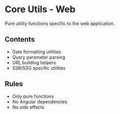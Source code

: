# Core Utils - Web

Pure utility functions specific to the web application.

## Contents
- Date formatting utilities
- Query parameter parsing
- URL building helpers
- SSR/SSG specific utilities

## Rules
- Only pure functions
- No Angular dependencies
- No side effects